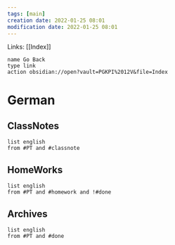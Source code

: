 ```yaml
---
tags: [main]
creation date: 2022-01-25 08:01
modification date: 2022-01-25 08:01
---
```


Links: [[Index]]
```button
name Go Back
type link
action obsidian://open?vault=PGKPI%2012V&file=Index
```
# German
## ClassNotes
```dataview
list english
from #PT and #classnote
```
## HomeWorks
```dataview
list english
from #PT and #homework and !#done
```
## Archives
```dataview
list english
from #PT and #done
```